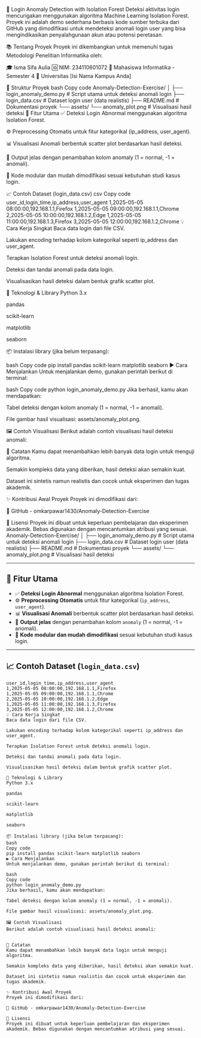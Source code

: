 🔐 Login Anomaly Detection with Isolation Forest
Deteksi aktivitas login mencurigakan menggunakan algoritma Machine Learning Isolation Forest. Proyek ini adalah demo sederhana berbasis kode sumber terbuka dari GitHub yang dimodifikasi untuk mendeteksi anomali login user yang bisa mengindikasikan penyalahgunaan akun atau potensi peretasan.

📚 Tentang Proyek
Proyek ini dikembangkan untuk memenuhi tugas Metodologi Penelitian Informatika oleh:

🎓 Isma Sifa Aulia
🆔 NIM: 234110601072
📘 Mahasiswa Informatika - Semester 4
🏫 Universitas [Isi Nama Kampus Anda]

📁 Struktur Proyek
bash
Copy code
Anomaly-Detection-Exercise/
│
├── login_anomaly_demo.py       # Script utama untuk deteksi anomali login
├── login_data.csv              # Dataset login user (data realistis)
├── README.md                   # Dokumentasi proyek
└── assets/
    └── anomaly_plot.png        # Visualisasi hasil deteksi
🚀 Fitur Utama
✅ Deteksi Login Abnormal menggunakan algoritma Isolation Forest.

⚙️ Preprocessing Otomatis untuk fitur kategorikal (ip_address, user_agent).

📊 Visualisasi Anomali berbentuk scatter plot berdasarkan hasil deteksi.

💾 Output jelas dengan penambahan kolom anomaly (1 = normal, -1 = anomali).

🔧 Kode modular dan mudah dimodifikasi sesuai kebutuhan studi kasus login.

📈 Contoh Dataset (login_data.csv)
csv
Copy code
user_id,login_time,ip_address,user_agent
1,2025-05-05 08:00:00,192.168.1.1,Firefox
1,2025-05-05 09:00:00,192.168.1.1,Chrome
2,2025-05-05 10:00:00,192.168.1.2,Edge
1,2025-05-05 11:00:00,192.168.1.3,Firefox
3,2025-05-05 12:00:00,192.168.1.2,Chrome
💡 Cara Kerja Singkat
Baca data login dari file CSV.

Lakukan encoding terhadap kolom kategorikal seperti ip_address dan user_agent.

Terapkan Isolation Forest untuk deteksi anomali login.

Deteksi dan tandai anomali pada data login.

Visualisasikan hasil deteksi dalam bentuk grafik scatter plot.

🧠 Teknologi & Library
Python 3.x

pandas

scikit-learn

matplotlib

seaborn

📦 Instalasi library (jika belum terpasang):

bash
Copy code
pip install pandas scikit-learn matplotlib seaborn
▶️ Cara Menjalankan
Untuk menjalankan demo, gunakan perintah berikut di terminal:

bash
Copy code
python login_anomaly_demo.py
Jika berhasil, kamu akan mendapatkan:

Tabel deteksi dengan kolom anomaly (1 = normal, -1 = anomali).

File gambar hasil visualisasi: assets/anomaly_plot.png.

🖼️ Contoh Visualisasi
Berikut adalah contoh visualisasi hasil deteksi anomali:


📌 Catatan
Kamu dapat menambahkan lebih banyak data login untuk menguji algoritma.

Semakin kompleks data yang diberikan, hasil deteksi akan semakin kuat.

Dataset ini sintetis namun realistis dan cocok untuk eksperimen dan tugas akademik.

✨ Kontribusi Awal Proyek
Proyek ini dimodifikasi dari:

🔗 GitHub - omkarpawar1430/Anomaly-Detection-Exercise

📝 Lisensi
Proyek ini dibuat untuk keperluan pembelajaran dan eksperimen akademik. Bebas digunakan dengan mencantumkan atribusi yang sesuai.
Anomaly-Detection-Exercise/
│
├── login_anomaly_demo.py # Script utama untuk deteksi anomali login
├── login_data.csv # Dataset login user (data realistis)
├── README.md # Dokumentasi proyek
└── assets/
└── anomaly_plot.png # Visualisasi hasil deteksi

---

## 🚀 Fitur Utama

- ✅ **Deteksi Login Abnormal** menggunakan algoritma Isolation Forest.
- ⚙️ **Preprocessing Otomatis** untuk fitur kategorikal (`ip_address`, `user_agent`).
- 📊 **Visualisasi Anomali** berbentuk scatter plot berdasarkan hasil deteksi.
- 💾 **Output jelas** dengan penambahan kolom `anomaly` (1 = normal, -1 = anomali).
- 🔧 **Kode modular dan mudah dimodifikasi** sesuai kebutuhan studi kasus login.

---

## 📈 Contoh Dataset (`login_data.csv`)

```csv
user_id,login_time,ip_address,user_agent
1,2025-05-05 08:00:00,192.168.1.1,Firefox
1,2025-05-05 09:00:00,192.168.1.1,Chrome
2,2025-05-05 10:00:00,192.168.1.2,Edge
1,2025-05-05 11:00:00,192.168.1.3,Firefox
3,2025-05-05 12:00:00,192.168.1.2,Chrome
💡 Cara Kerja Singkat
Baca data login dari file CSV.

Lakukan encoding terhadap kolom kategorikal seperti ip_address dan user_agent.

Terapkan Isolation Forest untuk deteksi anomali login.

Deteksi dan tandai anomali pada data login.

Visualisasikan hasil deteksi dalam bentuk grafik scatter plot.

🧠 Teknologi & Library
Python 3.x

pandas

scikit-learn

matplotlib

seaborn

📦 Instalasi library (jika belum terpasang):
bash
Copy code
pip install pandas scikit-learn matplotlib seaborn
▶️ Cara Menjalankan
Untuk menjalankan demo, gunakan perintah berikut di terminal:

bash
Copy code
python login_anomaly_demo.py
Jika berhasil, kamu akan mendapatkan:

Tabel deteksi dengan kolom anomaly (1 = normal, -1 = anomali).

File gambar hasil visualisasi: assets/anomaly_plot.png.

🖼️ Contoh Visualisasi
Berikut adalah contoh visualisasi hasil deteksi anomali:


📌 Catatan
Kamu dapat menambahkan lebih banyak data login untuk menguji algoritma.

Semakin kompleks data yang diberikan, hasil deteksi akan semakin kuat.

Dataset ini sintetis namun realistis dan cocok untuk eksperimen dan tugas akademik.

✨ Kontribusi Awal Proyek
Proyek ini dimodifikasi dari:

🔗 GitHub - omkarpawar1430/Anomaly-Detection-Exercise

📝 Lisensi
Proyek ini dibuat untuk keperluan pembelajaran dan eksperimen akademik. Bebas digunakan dengan mencantumkan atribusi yang sesuai.